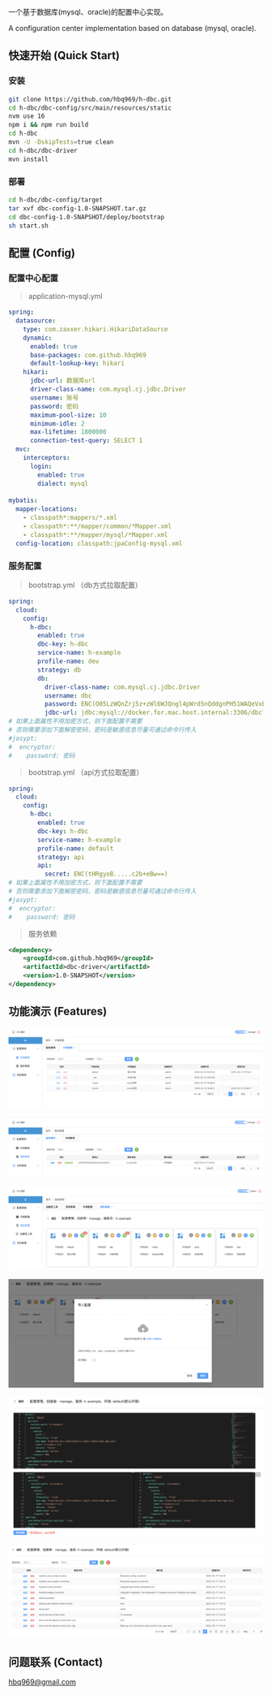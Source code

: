 一个基于数据库(mysql、oracle)的配置中心实现。

A configuration center implementation based on database (mysql, oracle).



## 快速开始 (Quick Start)
### 安装
```bash
git clone https://github.com/hbq969/h-dbc.git
cd h-dbc/dbc-config/src/main/resources/static
nvm use 16 
npm i && npm run build
cd h-dbc 
mvn -U -DskipTests=true clean
cd h-dbc/dbc-driver
mvn install
```

### 部署
```bash
cd h-dbc/dbc-config/target
tar xvf dbc-config-1.0-SNAPSHOT.tar.gz
cd dbc-config-1.0-SNAPSHOT/deploy/bootstrap
sh start.sh
```





## 配置 (Config)
### 配置中心配置
> application-mysql.yml
```yaml
spring:
  datasource:
    type: com.zaxxer.hikari.HikariDataSource
    dynamic:
      enabled: true
      base-packages: com.github.hbq969
      default-lookup-key: hikari
    hikari:
      jdbc-url: 数据库url
      driver-class-name: com.mysql.cj.jdbc.Driver
      username: 账号
      password: 密码
      maximum-pool-size: 10
      minimum-idle: 2
      max-lifetime: 1800000
      connection-test-query: SELECT 1
  mvc:
    interceptors:
      login:
        enabled: true
        dialect: mysql

mybatis:
  mapper-locations:
    - classpath*:mappers/*.xml
    - classpath*:**/mapper/common/*Mapper.xml
    - classpath*:**/mapper/mysql/*Mapper.xml
  config-location: classpath:jpaConfig-mysql.xml
```

### 服务配置
> bootstrap.yml （db方式拉取配置）
```yaml
spring:
  cloud:
    config:
      h-dbc:
        enabled: true
        dbc-key: h-dbc
        service-name: h-example
        profile-name: dev
        strategy: db
        db:
          driver-class-name: com.mysql.cj.jdbc.Driver
          username: dbc
          password: ENC(O05LzWQnZrj5z+zWl6WJQngl4pWrd5nQddgnPH51WAQeVxBEoLcVGMrocH3xdhc4)
          jdbc-url: jdbc:mysql://docker.for.mac.host.internal:3306/dbc?useUnicode=true&allowPublicKeyRetrieval=true&characterEncoding=utf-8&useSSL=false&autoReconnect=true&failOverReadOnly=false&maxReconnects=15000
# 如果上面属性不用加密方式，则下面配置不需要
# 否则需要添加下面解密密码，密码是敏感信息尽量可通过命令行传入
#jasypt:
#  encryptor:
#    password: 密码

```


> bootstrap.yml （api方式拉取配置）
```yaml
spring:
  cloud:
    config:
      h-dbc:
        enabled: true
        dbc-key: h-dbc
        service-name: h-example
        profile-name: default
        strategy: api
        api:
          secret: ENC(tHRgyoB.....c2b+eBw==)
# 如果上面属性不用加密方式，则下面配置不需要
# 否则需要添加下面解密密码，密码是敏感信息尽量可通过命令行传入
#jasypt:
#  encryptor:
#    password: 密码
```

> 服务依赖
```xml
<dependency>
    <groupId>com.github.hbq969</groupId>
    <artifactId>dbc-driver</artifactId>
    <version>1.0-SNAPSHOT</version>
</dependency>
```

## 功能演示 (Features)

![](dbc-config/src/main/resources/static/src/assets/img/1.png)


![](dbc-config/src/main/resources/static/src/assets/img/2.png)


![](dbc-config/src/main/resources/static/src/assets/img/3.png)


![](dbc-config/src/main/resources/static/src/assets/img/4.png)


![](dbc-config/src/main/resources/static/src/assets/img/5.png)


![](dbc-config/src/main/resources/static/src/assets/img/6.png)



## 问题联系 (Contact)

[hbq969@gmail.com](mailto:hbq969@gmail.com)
